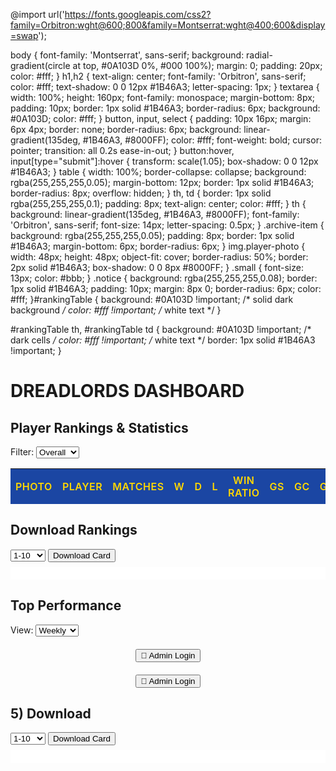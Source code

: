 
<!DOCTYPE html>
<html lang="bn">
<head>
<meta charset="utf-8" />
<meta name="viewport" content="width=device-width,initial-scale=1" />
<title>DREADLORDS DASHBOARD— Fixed</title>

<script src="https://www.gstatic.com/firebasejs/10.12.2/firebase-app-compat.js"></script>
<script src="https://www.gstatic.com/firebasejs/10.12.2/firebase-firestore-compat.js"></script>
<script src="https://html2canvas.hertzen.com/dist/html2canvas.min.js"></script>

<style>
  <style>
/* UCL Style for all tables */
table {
  background: #fff; /* সাদা ব্যাকগ্রাউন্ড */
  color: #222;
  border-collapse: collapse;
  border: 1px solid #ddd;
  width: 100%;
  font-family: 'Montserrat', 'Segoe UI', sans-serif;
}

table th {
  background: #1B46A3; /* UCL navy */
  color: #FFD700;      /* UCL golden */
  font-weight: 600;
  padding: 8px;
  text-transform: uppercase;
  letter-spacing: 0.5px;
}

table td {
  border: 1px solid #ddd;
  padding: 6px;
  text-align: center;
  font-size: 14px;
  color: #333;
}

table tr:nth-child(even) td {
  background: #f9f9f9;
}
</style>
  @import url('https://fonts.googleapis.com/css2?family=Orbitron:wght@600;800&family=Montserrat:wght@400;600&display=swap');

  body {
    font-family: 'Montserrat', sans-serif;
    background: radial-gradient(circle at top, #0A103D 0%, #000 100%);
    margin: 0;
    padding: 20px;
    color: #fff;
  }
  h1,h2 {
    text-align: center;
    font-family: 'Orbitron', sans-serif;
    color: #fff;
    text-shadow: 0 0 12px #1B46A3;
    letter-spacing: 1px;
  }
  textarea {
    width: 100%;
    height: 160px;
    font-family: monospace;
    margin-bottom: 8px;
    padding: 10px;
    border: 1px solid #1B46A3;
    border-radius: 6px;
    background: #0A103D;
    color: #fff;
  }
  button, input, select {
    padding: 10px 16px;
    margin: 6px 4px;
    border: none;
    border-radius: 6px;
    background: linear-gradient(135deg, #1B46A3, #8000FF);
    color: #fff;
    font-weight: bold;
    cursor: pointer;
    transition: all 0.2s ease-in-out;
  }
  button:hover, input[type="submit"]:hover {
    transform: scale(1.05);
    box-shadow: 0 0 12px #1B46A3;
  }
  table {
    width: 100%;
    border-collapse: collapse;
    background: rgba(255,255,255,0.05);
    margin-bottom: 12px;
    border: 1px solid #1B46A3;
    border-radius: 8px;
    overflow: hidden;
  }
  th, td {
    border: 1px solid rgba(255,255,255,0.1);
    padding: 8px;
    text-align: center;
    color: #fff;
  }
  th {
    background: linear-gradient(135deg, #1B46A3, #8000FF);
    font-family: 'Orbitron', sans-serif;
    font-size: 14px;
    letter-spacing: 0.5px;
  }
  .archive-item {
    background: rgba(255,255,255,0.05);
    padding: 8px;
    border: 1px solid #1B46A3;
    margin-bottom: 6px;
    border-radius: 6px;
  }
  img.player-photo {
    width: 48px;
    height: 48px;
    object-fit: cover;
    border-radius: 50%;
    border: 2px solid #1B46A3;
    box-shadow: 0 0 8px #8000FF;
  }
  .small { font-size: 13px; color: #bbb; }
  .notice {
    background: rgba(255,255,255,0.08);
    border: 1px solid #1B46A3;
    padding: 10px;
    margin: 8px 0;
    border-radius: 6px;
    color: #fff;
  }#rankingTable {
  background: #0A103D !important; /* solid dark background */
  color: #fff !important;           /* white text */
}

#rankingTable th, 
#rankingTable td {
  background: #0A103D !important;   /* dark cells */
  color: #fff !important;           /* white text */
  border: 1px solid #1B46A3 !important;
}
</style>
</head>
<body>

<h1>DREADLORDS DASHBOARD</h1>

<!-- 🔑 ADMIN SECTION -->
<div id="adminSection" style="display:none">
  <h2>Admin Section</h2>

  <h3>1) স্কোরকার্ড পেস্ট করুন</h3>
  <textarea id="scorecardText" placeholder="স্কোরকার্ড এখানে পেস্ট করুন"></textarea>
  <br>
  <button onclick="previewScorecard()">Preview Scorecard</button>

  <h3>2) Preview</h3>
  <div id="previewContainer" class="notice">Preview এখানে দেখাবে।</div>

  <label>Submission date: <input type="date" id="submissionDate"></label>
  <label>Password: <input type="text" id="submitPassword" placeholder="Fardous"></label>
  <button onclick="submitScorecard()">Submit Scorecard</button>

  <h3>3) Archive</h3>
  <div id="archiveContainer"></div>
</div>

<!-- 👥 VIEWER SECTION + TOP PERFORMANCE -->
<div id="viewerSection">
  <h2>Player Rankings & Statistics</h2>
  <label>Filter:
    <select id="rankingType" onchange="displayRanking()">
      <option value="overall">Overall</option>
      <option value="monthly">Monthly</option>
      <option value="weekly">Weekly</option>
    </select>
  </label>
  <table id="rankingTable">
    <thead>
      <tr>
        <th>Photo</th><th>Player</th><th>Matches</th>
        <th>W</th><th>D</th><th>L</th>
        <th>WIN RATIO </th><th>GS</th><th>Gc</th><th>GD</th>
        <th>MOTM</th><th>Rating</th><th>Upload</th>
      </tr>
    </thead>
    <tbody></tbody>
  </table>

  <h2>Download Rankings</h2>
  <select id="downloadRange">
    <option value="1-10">1-10</option>
    <option value="11-20">11-20</option>
  </select>
  <button onclick="downloadRankingCard()">Download Card</button>
  <div id="rankingCard" style="padding:10px;background:#fff;margin-top:8px"></div>

  <!-- 🔥 TOP PERFORMANCE SECTION -->
  <h2>Top Performance</h2>
  <label>View: 
    <select id="topPerformanceType" onchange="displayTopPerformance()">
      <option value="weekly">Weekly</option>
      <option value="monthly">Monthly</option>
      <option value="overall">Overall</option>
    </select>
  </label>

  <div id="topPerformanceContainer" style="margin-top:12px;"></div>
</div>

<!-- 🔑 ADMIN LOGIN BUTTON -->
<div style="margin-top:20px;text-align:center">
  <button onclick="toggleAdmin()">🔑 Admin Login</button>
</div>

<style>
/* Top Performance tables */
#topPerformanceContainer table {
  width: 100%;
  border-collapse: collapse;
  background: rgba(255,255,255,0.05);
  margin-bottom: 16px;
  border: 1px solid #1B46A3;
  border-radius: 6px;
  overflow: hidden;
}
#topPerformanceContainer th, #topPerformanceContainer td {
  border: 1px solid rgba(255,255,255,0.1);
  padding: 6px;
  text-align: center;
  color: #fff;
}
#topPerformanceContainer th {
  background: linear-gradient(135deg, #1B46A3, #8000FF);
  font-family: 'Orbitron', sans-serif;
  font-size: 13px;
}
#topPerformanceContainer h3 {
  font-family: 'Orbitron', sans-serif;
  color: #fff;
  text-shadow: 0 0 8px #1B46A3;
  margin-bottom: 6px;
}
</style>

<script>
function displayTopPerformance(){
  const type=document.getElementById('topPerformanceType').value;
  const container=document.getElementById('topPerformanceContainer');
  container.innerHTML='Loading…';
  
  db.collection('scorecards').get().then(snapshot=>{
    const stats={}; const now=new Date();
    snapshot.forEach(doc=>{
      const card=doc.data(); if(!card || !card.players) return;
      const cardDate=new Date(card.date);
      let include=false;
      if(type==='overall') include=true;
      else if(type==='monthly') include=(cardDate.getMonth()===now.getMonth() && cardDate.getFullYear()===now.getFullYear());
      else if(type==='weekly'){ 
        const ws=new Date(now); ws.setDate(now.getDate()-now.getDay()); 
        const we=new Date(ws); we.setDate(ws.getDate()+6); 
        include=(cardDate>=ws && cardDate<=we); 
      }
      if(!include) return;
      card.players.forEach(p=>{
        if(!stats[p.player]) stats[p.player]={...p};
        else{
          const o=stats[p.player];
          o.matches+=p.matches; o.win+=p.win; o.draw+=p.draw; o.loss+=p.loss;
          o.gs+=p.gs; o.gc+=p.gc; o.gd=o.gs-o.gc; o.motm+=p.motm; o.rating+=p.rating;
          if(p.photo) o.photo=p.photo;
          o.maxGoals = Math.max(o.maxGoals||0, p.gs);
          if(p.gs>=7) o.sevenPlusMatches=(o.sevenPlusMatches||0)+1;
        }
      });
    });

    const players=Object.values(stats);
    const createTable=(title, headers, rows)=>{
      let html=`<h3>${title}</h3><table><thead><tr>`;
      headers.forEach(h=>html+=`<th>${h}</th>`); html+='</tr></thead><tbody>';
      rows.forEach(r=>{ html+='<tr>'; r.forEach(c=>html+=`<td>${c}</td>`); html+='</tr>'; });
      html+='</tbody></table>'; return html;
    };

    let html='';

    const motmTop=players.sort((a,b)=>b.motm-a.motm).slice(0,10)
      .map(p=>[`<img class="player-photo" src="${p.photo||''}" onerror="this.src='';">`, escapeHtml(p.player), p.motm]);
    html+=createTable('Most MOTM', ['Photo','Player','MOTM'], motmTop);

    const scorerTop=players.sort((a,b)=>b.gs-a.gs).slice(0,10)
      .map(p=>[`<img class="player-photo" src="${p.photo||''}" onerror="this.src='';">`, escapeHtml(p.player), p.gs]);
    html+=createTable('Top Scorer', ['Photo','Player','Goals'], scorerTop);

    const winTop=players.sort((a,b)=>b.win-a.win).slice(0,10)
      .map(p=>[`<img class="player-photo" src="${p.photo||''}" onerror="this.src='';">`, escapeHtml(p.player), p.win]);
    html+=createTable('Most Wins', ['Photo','Player','Wins'], winTop);

    const sevenPlus=players.filter(p=>p.sevenPlusMatches>0)
      .sort((a,b)=>b.sevenPlusMatches-a.sevenPlusMatches)
      .slice(0,10)
      .map(p=>[`<img class="player-photo" src="${p.photo||''}" onerror="this.src='';">`, escapeHtml(p.player), p.sevenPlusMatches]);
    html+=createTable('7+ Goals in a Single Match', ['Photo','Player','Times'], sevenPlus);

    const winPercTop=players.filter(p=>p.matches>0).sort((a,b)=>((b.win/b.matches)*100)-((a.win/a.matches)*100)).slice(0,10)
      .map(p=>[`<img class="player-photo" src="${p.photo||''}" onerror="this.src='';">`, escapeHtml(p.player), ((p.win/p.matches)*100).toFixed(2)+'%']);
    html+=createTable('Highest Win Percentage', ['Photo','Player','Win %'], winPercTop);

    const ratingTop=players.sort((a,b)=>b.rating-a.rating).slice(0,10)
      .map(p=>[`<img class="player-photo" src="${p.photo||''}" onerror="this.src='';">`, escapeHtml(p.player), (p.rating||0).toFixed(2)]);
    html+=createTable('Average Rating', ['Photo','Player','Rating'], ratingTop);

    container.innerHTML=html;

  }).catch(err=>{ console.error(err); container.innerHTML='Failed to load top performance.'; });
}

// Initialize Top Performance
displayTopPerformance();
</script>

<!-- 🔑 ADMIN LOGIN BUTTON -->
<div style="margin-top:20px;text-align:center">
  <button onclick="toggleAdmin()">🔑 Admin Login</button>
</div>

<script>
function toggleAdmin(){
  const pw = prompt("Enter admin password:");
  if(pw === "Fardous"){
    document.getElementById('adminSection').style.display="block";
    alert("Welcome Admin ✅");
  } else {
    alert("Wrong password!");
  }
}
</script>
</body>
</table>

<h2>5) Download</h2>
<select id="downloadRange"><option value="1-10">1-10</option><option value="11-20">11-20</option></select>
<button onclick="downloadRankingCard()">Download Card</button>
<div id="rankingCard" style="padding:10px;background:#fff;margin-top:8px"></div>

<script>
/* ---------- Firebase config ---------- */
const firebaseConfig = {
  apiKey:"AIzaSyCsZrHcpJgGoTHeW0Ex4Hv20KLctDopPq4",
  authDomain:"llfc-4d2df.firebaseapp.com",
  projectId:"llfc-4d2df",
  storageBucket:"llfc-4d2df.firebasestorage.app",
  messagingSenderId:"697058785471",
  appId:"1:697058785471:web:e7df63d4e9caadec762e0a"
};
firebase.initializeApp(firebaseConfig);
const db = firebase.firestore();

/* ---------- Config: known LLFC team names ---------- */
const LLFCTeams = [
  "DREADLORDS OF LLFC",
  "Luminous Legends EFootball Club",
  "Luminous Legends",
  "LLFC",
  "Luminous Legends EFootball"
];

/* ---------- Helpers ---------- */
function getLastNumber(str){ const m=str.match(/(\d+)(?!.*\d)/); return m?parseInt(m[1],10):0; }
function getFirstNumber(str){ const m=str.match(/(\d+)/); return m?parseInt(m[1],10):0; }
function uidFor(name){ return name.replace(/\s+/g,'_').replace(/[^\w\-]/g,'').toLowerCase() + '_' + Date.now(); }
function escapeHtml(s){return String(s||'').replace(/&/g,'&amp;').replace(/</g,'&lt;').replace(/>/g,'&gt;');}
function containsAnyIgnoreCase(haystack, needles){ const l = String(haystack||'').toLowerCase(); return needles.some(n => l.includes(String(n||'').toLowerCase())); }

/* ---------- Extract & parse functions ---------- */
function extractPlayersFromSide(sideRaw, goalPos){
  if(!sideRaw || !sideRaw.trim()) return [];
  const original = sideRaw;
  if(goalPos === 'start') sideRaw = sideRaw.replace(/^\s*\d+\s*/,'');
  else if(goalPos === 'end') sideRaw = sideRaw.replace(/\s*\d+\s*$/,'');
  let separators = [];
  if(/@/.test(original)) separators.push('@');
  if(/\s{2,}/.test(original)) separators.push('doubleSpace');
  if(/[|,\/]/.test(original)) separators.push(/[|,\/]/);
  if(separators.length === 0){ if(/\s\/\s/.test(original)) separators.push(/\s\/\s/); else if(/\s-\s/.test(original)) separators.push(/\s-\s/);}
  let cleaned = sideRaw.replace(/[🔑⚽🟣🟡🔴•★✔✖]/g,' ').replace(/[,:;�"“”‘’{}<>]/g,' ').replace(/\s+/g,' ').trim();
  let parts = [];
  if(separators.length > 0){
    let sep = separators[0];
    if(sep === '@') parts = cleaned.split('@').map(p=>p.trim()).filter(Boolean);
    else if(sep==='doubleSpace') parts = original.split(/\s{2,}/).map(p=>p.replace(/[🔑⚽]/g,'').trim()).filter(Boolean);
    else if(sep instanceof RegExp) parts = cleaned.split(sep).map(p=>p.trim()).filter(Boolean);
    else parts = cleaned.split(' ').map(p=>p.trim()).filter(Boolean);
  } else if(cleaned) parts = [cleaned];
  parts = parts.map(p => p.replace(/\d+/g,'').replace(/^[\W_]+|[\W_]+$/g,'').replace(/\s+/g,' ').trim()).filter(Boolean);
  return parts;
}

function parseScorecard(text){
  const lines = text.split(/\r?\n/).map(l=>l.trim()).filter(Boolean);
  const players = {}; let currentLeftTeam=null; let currentRightTeam=null;
  for(let i=0;i<lines.length;i++){
    const line=lines[i], ll=line.toLowerCase();
    if(ll.includes('deadline')||ll.includes('referee')||ll.includes('referees')||ll.includes('official')||ll.includes('points')||ll.includes('room settings')) continue;
    if(!line.includes('🆚')) continue;
    const parts=line.split('🆚'); if(parts.length<2) continue;
    let leftRaw=parts[0].trim(), rightRaw=parts.slice(1).join('🆚').trim();
    const leftHasTeamName=containsAnyIgnoreCase(leftRaw,LLFCTeams);
    const rightHasTeamName=containsAnyIgnoreCase(rightRaw,LLFCTeams);
    if(leftHasTeamName || rightHasTeamName){ currentLeftTeam=leftRaw.replace(/[\r\n]+/g,' ').trim(); currentRightTeam=rightRaw.replace(/[\r\n]+/g,' ').trim(); continue; }
    let leftIsLLFC=null;
    if(currentLeftTeam || currentRightTeam){
      if(containsAnyIgnoreCase(currentLeftTeam,LLFCTeams)) leftIsLLFC=true;
      else if(containsAnyIgnoreCase(currentRightTeam,LLFCTeams)) leftIsLLFC=false;
    }
    if(leftIsLLFC===null){
      if(containsAnyIgnoreCase(leftRaw,LLFCTeams)) leftIsLLFC=true;
      else if(containsAnyIgnoreCase(rightRaw,LLFCTeams)) leftIsLLFC=false;
      else continue;
    }
    const llfcSideRaw = leftIsLLFC?leftRaw:rightRaw;
    const oppSideRaw = leftIsLLFC?rightRaw:leftRaw;
    const llfcGoals = leftIsLLFC?getLastNumber(leftRaw):getFirstNumber(rightRaw);
    const oppGoals = leftIsLLFC?getFirstNumber(rightRaw):getLastNumber(leftRaw);
    const playerNames=extractPlayersFromSide(llfcSideRaw,leftIsLLFC?'end':'start');
    if(playerNames.length===0){ const cleaned=llfcSideRaw.replace(/[🔑⚽@]/g,' ').replace(/\d+/g,' ').replace(/\s+/g,' ').trim(); if(cleaned) playerNames.push(cleaned); }
    let teamNameForPlayer=currentLeftTeam||currentRightTeam||'LLFC';
    playerNames.forEach(name=>{
      const cleanName=name.trim(); if(!cleanName) return;
      if(!players[cleanName]) players[cleanName]={id:uidFor(cleanName),player:cleanName,team:teamNameForPlayer,matches:1,win:llfcGoals>oppGoals?1:0,draw:llfcGoals===oppGoals?1:0,loss:llfcGoals<oppGoals?1:0,gs:llfcGoals,gc:oppGoals,gd:llfcGoals-oppGoals,motm:line.includes('⚽')?1:0,rating:0,photo:''};
      else { const o=players[cleanName]; o.matches+=1; o.win+=llfcGoals>oppGoals?1:0; o.draw+=llfcGoals===oppGoals?1:0; o.loss+=llfcGoals<oppGoals?1:0; o.gs+=llfcGoals; o.gc+=oppGoals; o.gd=o.gs-o.gc; o.motm+=line.includes('⚽')?1:0; }
    });
  }
  return Object.values(players);
}

/* ---------- preview / rendering / rating ---------- */
let previewPlayers=[],currentScorecardID=null;
function calcRating(p){return (p.win*7)+(p.draw*5)+(p.loss*-5)+((p.gd||0)*0.3)+(p.motm||0)*1;}

function renderPreviewTable(){
  if(!previewPlayers || previewPlayers.length===0){
    document.getElementById('previewContainer').innerHTML='<div class="small">Preview খালি — প্রথমে scorecard পেস্ট করে Preview চাপুন।</div>';
    return;
  }
  let html='<table><thead><tr><th>Player</th><th>Matches</th><th>W</th><th>D</th><th>L</th><th>GS</th><th>GC</th><th>GD</th><th>MOTM</th><th>Rating</th></tr></thead><tbody>';
  
  previewPlayers.forEach((p,idx)=>{
    p.rating=p.rating||calcRating(p);
    html+=`<tr>
      <td style="text-align:left">
        <input type="text" data-idx="${idx}" data-field="player" value="${escapeHtml(p.player)}">
      </td>
      <td><input data-idx="${idx}" data-field="matches" type="number" value="${p.matches}"></td>
      <td><input data-idx="${idx}" data-field="win" type="number" value="${p.win}"></td>
      <td><input data-idx="${idx}" data-field="draw" type="number" value="${p.draw}"></td>
      <td><input data-idx="${idx}" data-field="loss" type="number" value="${p.loss}"></td>
      <td><input data-idx="${idx}" data-field="gs" type="number" value="${p.gs}"></td>
      <td><input data-idx="${idx}" data-field="gc" type="number" value="${p.gc}"></td>
      <td><input data-idx="${idx}" data-field="gd" type="number" value="${p.gd}"></td>
      <td><input data-idx="${idx}" data-field="motm" type="number" value="${p.motm}"></td>
      <td><input type="number" value="${(p.rating||0).toFixed(2)}" readonly></td>
    </tr>`;
  });
  html+='</tbody></table>';
  document.getElementById('previewContainer').innerHTML=html;

  // add event listeners for all inputs
  document.querySelectorAll('#previewContainer input').forEach(inp=>{
    inp.addEventListener('input',(e)=>{
      const idx=parseInt(e.target.getAttribute('data-idx')), field=e.target.getAttribute('data-field');
      if(Number.isInteger(idx) && field){
        const val=field==='player'?e.target.value:(parseInt(e.target.value)||0);
        previewPlayers[idx][field]=val;
        if(['gs','gc','matches','win','draw','loss','motm'].includes(field)){
          previewPlayers[idx].gd=(previewPlayers[idx].gs||0)-(previewPlayers[idx].gc||0);
          previewPlayers[idx].rating=calcRating(previewPlayers[idx]);
          const row=e.target.closest('tr');
          if(row){ const ratingInput=row.querySelector('td:last-child input'); if(ratingInput) ratingInput.value=previewPlayers[idx].rating.toFixed(2); }
        }
      }
    });
  });
}
/* ---------- Preview button ---------- */
function previewScorecard(){
  const text=document.getElementById('scorecardText').value||''; if(!text.trim()){ alert('প্রথমে scorecard পেস্ট করুন।'); return; }
  previewPlayers=parseScorecard(text);
  if(previewPlayers.length===0){ alert('কোনো LLFC player detect করা যায়নি।'); document.getElementById('previewContainer').innerHTML='<div class="small">No LLFC players found in pasted text.</div>'; return; }
  previewPlayers.forEach(p=>p.rating=calcRating(p));
  currentScorecardID=Date.now();
  renderPreviewTable();
}

/* ---------- Submit ---------- */
function submitScorecard(){
  const pw=document.getElementById('submitPassword').value||''; if(pw!=='Fardous'){ alert('Password ভুল।'); return; }
  const date=document.getElementById('submissionDate').value; if(!date){ alert('Submission date নির্বাচন করুন।'); return; }
  if(!previewPlayers || previewPlayers.length===0){ alert('প্রথমে preview তৈরি করুন।'); return; }
  document.querySelectorAll('#previewContainer input[type="number"]').forEach(inp=>{ const idx=parseInt(inp.getAttribute('data-idx')),field=inp.getAttribute('data-field'); if(Number.isInteger(idx)&&field) previewPlayers[idx][field]=parseInt(inp.value)||0; });
  previewPlayers.forEach(p=>{ p.gd=p.gs-p.gc; p.rating=calcRating(p); });
  const docId=String(currentScorecardID||Date.now());
  db.collection('scorecards').doc(docId).set({id:docId,date:date,players:previewPlayers})
    .then(()=>{ alert('Submitted ✅'); document.getElementById('previewContainer').innerHTML='<div class="small">Submitted — preview cleared.</div>'; document.getElementById('scorecardText').value=''; previewPlayers=[]; currentScorecardID=null; displayArchive(); displayRanking(); })
    .catch(err=>{ console.error(err); alert('Submit failed: '+err.message); });
}

/* ---------- Archive ---------- */
function displayArchive(){
  const container=document.getElementById('archiveContainer'); container.innerHTML='<div class="small">Loading archive…</div>';
  db.collection('scorecards').orderBy('id','desc').get().then(snapshot=>{
    container.innerHTML='';
    snapshot.forEach(doc=>{
      const d=doc.data();
      const el=document.createElement('div'); el.className='archive-item';
      el.innerHTML=`<strong>${escapeHtml(d.date||'--')}</strong> &nbsp; <button onclick="loadArchive('${d.id}')">Load</button> <button onclick="deleteArchive('${d.id}')">Delete</button>`;
      container.appendChild(el);
    });
    if(snapshot.empty) container.innerHTML='<div class="small">No archive yet.</div>';
  }).catch(err=>{ console.error(err); container.innerHTML='<div class="small">Archive load failed.</div>'; });
}

function loadArchive(id){
  db.collection('scorecards').doc(String(id)).get().then(doc=>{
    if(!doc.exists){ alert('Not found'); return; }
    previewPlayers=(doc.data().players||[]).map(p=>({...p})); previewPlayers.forEach(p=>p.rating=calcRating(p)); currentScorecardID=id;
    renderPreviewTable(); alert('Archive loaded to preview.');
  }).catch(err=>{ console.error(err); alert('Load failed: '+err.message); });
}

function deleteArchive(id){ if(!confirm('Delete this?')) return; db.collection('scorecards').doc(String(id)).delete().then(()=>{ displayArchive(); displayRanking(); }); }

/* ---------- Rankings ---------- */
function displayRanking(){
  const type=document.getElementById('rankingType').value;
  const tbody=document.querySelector('#rankingTable tbody');
  tbody.innerHTML='<tr><td colspan="12" class="small">Loading…</td></tr>';
  db.collection('scorecards').get().then(snapshot=>{
    const stats={}; const now=new Date();
    snapshot.forEach(doc=>{
      const card=doc.data();if(!card || !card.players) return;
      const cardDate=new Date(card.date);
      let include=false;
      if(type==='overall') include=true;
      else if(type==='monthly') include=(cardDate.getMonth()===now.getMonth() && cardDate.getFullYear()===now.getFullYear());
      else if(type==='weekly'){ 
        const ws=new Date(now); ws.setDate(now.getDate()-now.getDay()); 
        const we=new Date(ws); we.setDate(ws.getDate()+6); 
        include=(cardDate>=ws && cardDate<=we); 
      }
      if(!include) return;
      card.players.forEach(p=>{
        if(!stats[p.player]) stats[p.player]={...p};
        else{
          const o=stats[p.player];
          o.matches+=p.matches; o.win+=p.win; o.draw+=p.draw; o.loss+=p.loss;
          o.gs+=p.gs; o.gc+=p.gc; o.gd=o.gs-o.gc; o.motm+=p.motm; o.rating+=p.rating;
          if(p.photo) o.photo=p.photo;
        }
      });
    });

    const arr=Object.values(stats).sort((a,b)=>(b.rating||0)-(a.rating||0));
    if(arr.length===0){ tbody.innerHTML='<tr><td colspan="12" class="small">No ranking data.</td></tr>'; return; }
    tbody.innerHTML='';
    arr.forEach((p,i)=>{
      const medal=i===0?'🥇':i===1?'🥈':i===2?'🥉':'';
      const row=document.createElement('tr');
      const winPerc = p.matches > 0 ? ((p.win / p.matches) * 100).toFixed(2) : '0.00';
row.innerHTML=`<td><img class="player-photo" src="${p.photo||''}" onerror="this.src='';"></td>
  <td style="text-align:left">${medal} ${escapeHtml(p.player)}</td>
  <td>${p.matches}</td><td>${p.win}</td><td>${p.draw}</td><td>${p.loss}</td>
  <td>${winPerc}%</td>
  <td>${p.gs}</td><td>${p.gc}</td><td>${p.gd}</td>
  <td>${p.motm}</td><td>${(p.rating||0).toFixed(2)}</td>
  <td><input type="file" onchange="uploadPhoto(event,'${escapeHtml(p.player)}')"></td>`;`<td><img class="player-photo" src="${p.photo||''}" onerror="this.src='';"></td>
        <td style="text-align:left">${medal} ${escapeHtml(p.player)}</td>
        <td>${p.matches}</td><td>${p.win}</td><td>${p.draw}</td><td>${p.loss}</td>
        <td>${p.gs}</td><td>${p.gc}</td><td>${p.gd}</td><td>${p.motm}</td><td>${(p.rating||0).toFixed(2)}</td>
        <td><input type="file" onchange="uploadPhoto(event,'${escapeHtml(p.player)}')"></td>`;
      tbody.appendChild(row);
    });
  }).catch(err=>{ console.error(err); tbody.innerHTML='<tr><td colspan="12" class="small">Failed to load.</td></tr>'; });
}

/* ---------- Photo upload ---------- */
function uploadPhoto(e, playerName){
  const file=e.target.files[0]; if(!file) return;
  const reader=new FileReader();
  reader.onload=function(ev){
    const dataUrl=ev.target.result;
    db.collection('scorecards').get().then(snapshot=>{
      snapshot.forEach(doc=>{
        const d=doc.data(); let updated=false;
        (d.players||[]).forEach(p=>{ if(p.player===playerName){ p.photo=dataUrl; updated=true; } });
        if(updated) db.collection('scorecards').doc(doc.id).set(d);
      });
      displayRanking();
      alert('Photo uploaded.');
    }).catch(err=>{ console.error(err); alert('Upload failed'); });
  };
  reader.readAsDataURL(file);
}

/* ---------- Download ---------- */
function downloadRankingCard(){
  const range=document.getElementById('downloadRange').value.split('-').map(n=>parseInt(n,10));
  const tbody=document.querySelector('#rankingTable tbody');
  if(!tbody || tbody.rows.length===0){ alert('Ranking empty'); return; }
  let html=`<table style="border-collapse:collapse;border:1px solid #ddd;"><thead>${document.querySelector('#rankingTable thead').innerHTML}</thead><tbody>`;
  for(let i=range[0]-1;i<range[1] && i<tbody.rows.length;i++) html+='<tr>'+tbody.rows[i].innerHTML+'</tr>';
  html+='</tbody></table>';
  const div=document.getElementById('rankingCard'); div.innerHTML=html;
  html2canvas(div).then(canvas=>{
    const link=document.createElement('a'); link.download=`LLFC_Ranking_${range[0]}-${range[1]}.png`;
    link.href=canvas.toDataURL('image/png'); link.click();
  });
}

/* ---------- Init ---------- */
displayArchive();
displayRanking();
</script>
</body>
</html>
